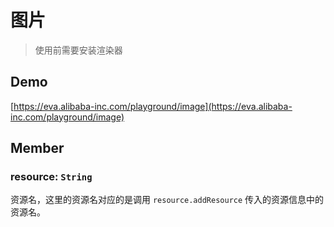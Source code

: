 # 图片

> 使用前需要安装渲染器

## Demo
[https://eva.alibaba-inc.com/playground/image](https://eva.alibaba-inc.com/playground/image)
## Member
### resource: `String`
资源名，这里的资源名对应的是调用 `resource.addResource` 传入的资源信息中的资源名。



